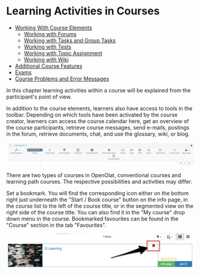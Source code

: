 # Learning Activities in Courses

  * [Working With Course Elements](Working_With_Course_Elements.md)
    * [Working with Forums](Working_with_Forums.md)
    * [Working with Tasks and Group Tasks](Working_with_Tasks_and_Group_Tasks.md)
    * [Working with Tests](Working_with_Tests.md)
    * [Working with Topic Assignment](Working_with_Topic_Assignment.md)
    * [Working with Wiki](Working_with_Wiki.md)
  * [Additional Course Features](Additional_Course_Features.md)
  * [Exams](Exams.md)
  * [Course Problems and Error Messages](Course_Problems_and_Error_Messages.md)

In this chapter learning activities within a course will be explained from the
participant's point of view.

In addition to the course elements, learners also have access to tools in the
toolbar. Depending on which tools have been activated by the course creator,
learners can access the course calendar here, get an overview of the course
participants, retrieve course messages, send e-mails, postings in the forum,
retrieve documents, chat, and use the glossary, wiki, or blog.

![](assets/toolbar_b.png)

  
There are two types of courses in OpenOlat, conventional courses and learning
path courses. The respective possibilities and activities may differ.

Set a bookmark. You will find the corresponding icon either on the bottom
right just underneath the "Start / Book course" button on the info page, in
the course list to the left of the course title, or in the segmented view on
the right side of the course title. You can also find it in the "My course"
drop down menu in the course. Bookmarked favourites can be found in the
"Course" section in the tab "Favourites".

![](assets/bookmark.png)

